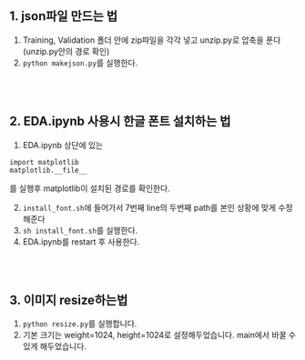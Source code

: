 ## 1. json파일 만드는 법
1. Training, Validation 폴더 안에 zip파일을 각각 넣고 unzip.py로 압축을 푼다(unzip.py안의 경로 확인)
2. `python makejson.py`를 실행한다.

<br>
<br>

## 2. EDA.ipynb 사용시 한글 폰트 설치하는 법
1. EDA.ipynb 상단에 있는 
```
import matplotlib
matplotlib.__file__
```
를 실행후 matplotlib이 설치된 경로를 확인한다.

2. `install_font.sh`에 들어가서 7번째 line의 두번째 path를 본인 상황에 맞게 수정해준다
3. `sh install_font.sh`를 실행한다.
4. EDA.ipynb를 restart 후 사용한다.

<br>
<br>


## 3. 이미지 resize하는법
1. `python resize.py`를 실행합니다.
2. 기본 크기는 weight=1024, height=1024로 설정해두었습니다. main에서 바꿀 수 있게 해두었습니다.